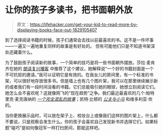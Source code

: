 # 让你的孩子多读书，把书面朝外放

> 原文：<https://lifehacker.com/get-your-kid-to-read-more-by-displaying-books-face-out-1829105407>

到了选择阅读书籍的时候，孩子们通常会去找以前最喜欢的书。这不是一件坏事——一遍又一遍地重复同样的故事是有好处的。 但有可能他们只是不知道书架深处还藏着什么。



为了鼓励孩子阅读新的故事，一个简单的技巧是将一些书面朝外摆放。莎拉·麦肯齐在她的 [朗读复兴播客](https://el2.convertkit-mail2.com/c/xmu2dd7d2wu6hd2vpx/dpheh0/aHR0cHM6Ly9yZWFkYWxvdWRyZXZpdmFsLmNvbS8xMDQv) 中推荐了这个建议，她解释说“一个好的书籍封面是一个不可抗拒的邀请。”我可以证明它是有效的。在我女儿的房间里，有一个标准的书架，可以很好地存放很多书。但是墙上也有几个图片架，我可以在那里继续展示新的或者我们有一段时间没看的书籍。它们总能吸引她的眼球，她想立刻阅读它们。她怎么会不喜欢呢？这就像网飞的“现在趋势”之争。我们最近最喜欢的几个:帕特里克·麦克唐纳的 [*一个完全混乱的故事*](https://www.amazon.com/Perfectly-Messed-Up-Story-Patrick-McDonnell/dp/0316222585/ref=tmm_hrd_swatch_0?_encoding=UTF8&asc_campaign=InlineText&asc_refurl=https://lifehacker.com/get-your-kid-to-read-more-by-displaying-books-face-out-1829105407&asc_source=&qid=&sr=&tag=kinjalifehackerlink-20)；凯特·比顿的 [*公主与小马*](https://www.amazon.com/Princess-Pony-Kate-Beaton/dp/0545637082?asc_campaign=InlineText&asc_refurl=https://lifehacker.com/get-your-kid-to-read-more-by-displaying-books-face-out-1829105407&asc_source=&tag=kinjalifehackerlink-20) 和维多利亚·坎的。

当你更换展示品时，可以放在架子上、梳妆台上或像我们这样的图片架上，什么都不要说，只是观察会发生什么。你的孩子会喜欢自己发现新书并选择它们。如果标题“碰巧”是如何像冠军一样打扫房间，那就这样吧。